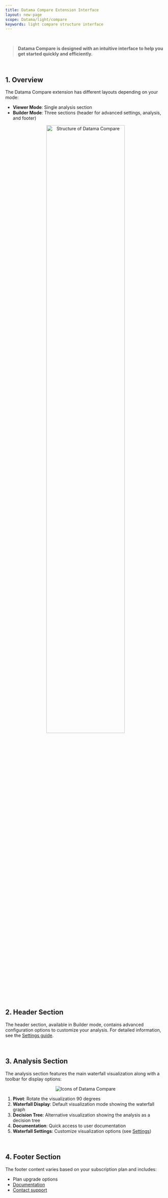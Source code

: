 ```yaml
---
title: Datama Compare Extension Interface
layout: new-page
scope: Datama/light/compare
keywords: light compare structure interface
---
```


<br/>

> **Datama Compare is designed with an intuitive interface to help you get started quickly and efficiently.**

<br/>

## 1. Overview

The Datama Compare extension has different layouts depending on your mode:
- **Viewer Mode**: Single analysis section
- **Builder Mode**: Three sections (header for advanced settings, analysis, and footer)

<center><img style="width:70%;" src="{{site.url}}/{{site.baseurl}}/extensions/datama-compare/assets/img/Extension_structure.png" alt="Structure of Datama Compare" title="Datama Compare - Structure" /></center>

<br/>

## 2. Header Section 

The header section, available in Builder mode, contains advanced configuration options to customize your analysis. For detailed information, see the [Settings guide]({{site.url}}/{{site.baseurl}}/extensions/datama-compare/settings.html).

<br/>

## 3. Analysis Section

The analysis section features the main waterfall visualization along with a toolbar for display options:

<center><img src="{{site.url}}/{{site.baseurl}}/extensions/datama-compare/assets/img/Analysis_icons.png" alt="Icons of Datama Compare" title="Icons of Datama Compare" /></center>

1. **Pivot**: Rotate the visualization 90 degrees
2. **Waterfall Display**: Default visualization mode showing the waterfall graph
3. **Decision Tree**: Alternative visualization showing the analysis as a decision tree
4. **Documentation**: Quick access to user documentation
5. **Waterfall Settings**: Customize visualization options (see [Settings]({{site.url}}/{{site.baseurl}}/extensions/datama-compare/settings.html))

<br/>

## 4. Footer Section

The footer content varies based on your subscription plan and includes:
- Plan upgrade options
- [Documentation](https://docs.Datama.io/)
- [Contact support](https://Datama.io/lets-talk/)
